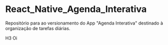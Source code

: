 # React_Native_Agenda_Interativa
Repositório para ao versionamento do App "Agenda Interativa" destinado à organização de tarefas diárias.

H3 Oi
